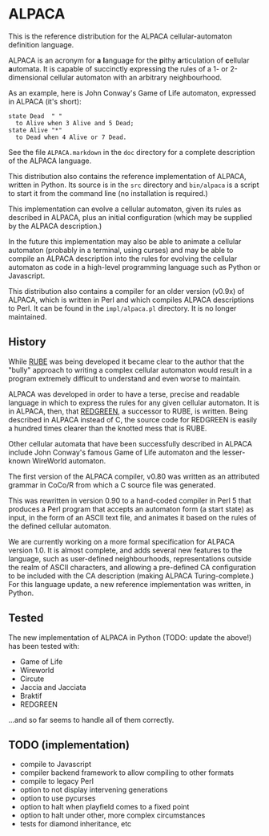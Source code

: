 ALPACA
======

This is the reference distribution for the ALPACA cellular-automaton
definition language.

ALPACA is an acronym for **a** **l**anguage for the **p**ithy
**a**rticulation of **c**ellular **a**utomata.  It is capable of
succinctly expressing the rules of a 1- or 2-dimensional cellular
automaton with an arbitrary neighbourhood.

As an example, here is John Conway's Game of Life automaton, expressed
in ALPACA (it's short):

    state Dead  " "
      to Alive when 3 Alive and 5 Dead;
    state Alive "*"
      to Dead when 4 Alive or 7 Dead.

See the file `ALPACA.markdown` in the `doc` directory for a complete
description of the ALPACA language.

This distribution also contains the reference implementation of ALPACA,
written in Python.  Its source is in the `src` directory and `bin/alpaca` is
a script to start it from the command line (no installation is required.)

This implementation can evolve a cellular automaton, given its rules as
described in ALPACA, plus an initial configuration (which may be supplied
by the ALPACA description.)  

In the future this implementation may also be able to animate a cellular
automaton (probably in a terminal, using curses) and may be able to compile
an ALPACA description into the rules for evolving the cellular automaton as
code in a high-level programming language such as Python or Javascript.

This distribution also contains a compiler for an older version (v0.9x) of
ALPACA, which is written in Perl and which compiles ALPACA descriptions
to Perl.  It can be found in the `impl/alpaca.pl` directory.  It is no longer
maintained.

History
-------

While [RUBE](http://catseye.tc/node/RUBE.html) was being developed it became
clear to the author that the "bully" approach to writing a complex cellular
automaton would result in a program extremely difficult to understand and even
worse to maintain.

ALPACA was developed in order to have a terse, precise and readable
language in which to express the rules for any given cellular automaton.
It is in ALPACA, then, that [REDGREEN](http://catseye.tc/node/REDGEEN.html),
a successor to RUBE, is written. Being described in ALPACA instead of C,
the source code for REDGREEN is easily a hundred times clearer than the
knotted mess that is RUBE.

Other cellular automata that have been successfully described in ALPACA
include John Conway's famous Game of Life automaton and the lesser-known
WireWorld automaton.

The first version of the ALPACA compiler, v0.80 was written as an
attributed grammar in CoCo/R from which a C source file was generated.

This was rewritten in version 0.90 to a hand-coded compiler in Perl 5
that produces a Perl program that accepts an automaton form (a start
state) as input, in the form of an ASCII text file, and animates it
based on the rules of the defined cellular automaton.

We are currently working on a more formal specification for ALPACA
version 1.0.  It is almost complete, and adds several new features to the
language, such as user-defined neighbourhoods, representations outside
the realm of ASCII characters, and allowing a pre-defined CA configuration
to be included with the CA description (making ALPACA Turing-complete.)
For this language update, a new reference implementation was written, in
Python.

Tested
------

The new implementation of ALPACA in Python (TODO: update the above!)
has been tested with:

* Game of Life
* Wireworld
* Circute
* Jaccia and Jacciata
* Braktif
* REDGREEN

...and so far seems to handle all of them correctly.

TODO (implementation)
---------------------

* compile to Javascript
* compiler backend framework to allow compiling to other formats
* compile to legacy Perl
* option to not display intervening generations
* option to use pycurses
* option to halt when playfield comes to a fixed point
* option to halt under other, more complex circumstances
* tests for diamond inheritance, etc
